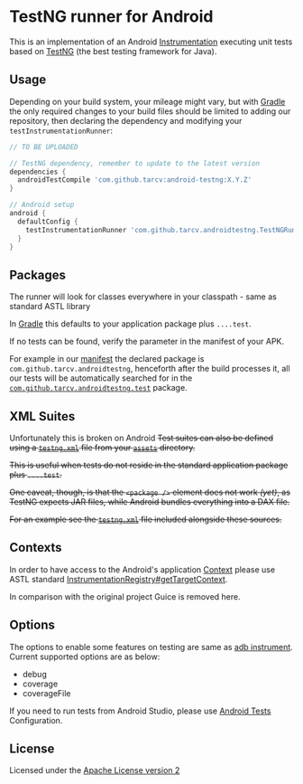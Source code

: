 TestNG runner for Android
=========================

This is an implementation of an Android
[Instrumentation](http://developer.android.com/reference/android/app/Instrumentation.html)
executing unit tests based on [TestNG](http://testng.org/) (the best testing framework for Java).

Usage
-----

Depending on your build system, your mileage might vary, but with
[Gradle](https://gradle.org/) the only required changes to your build files
should be limited to adding our repository,
then declaring the dependency and modifying your `testInstrumentationRunner`:

```groovy
// TO BE UPLOADED

// TestNG dependency, remember to update to the latest version
dependencies {
  androidTestCompile 'com.github.tarcv:android-testng:X.Y.Z'
}

// Android setup
android {
  defaultConfig {
    testInstrumentationRunner 'com.github.tarcv.androidtestng.TestNGRunner'
  }
}
```


Packages
--------

The runner will look for classes everywhere in your classpath - same as standard ASTL library

In [Gradle](https://gradle.org/) this defaults to your application package
plus `....test`.

If no tests can be found, verify the parameter in the manifest of your APK.

For example in our [manifest](src/main/AndroidManifest.xml) the declared
package is `com.github.tarcv.androidtestng`, henceforth after the build processes
it, all our tests will be automatically searched for in the
[`com.github.tarcv.androidtestng.test`](https://github.com/LemonadeLabInc/android-testng/tree/master/src/androidTest/java/de/lemona/android/testng/test)
package.


XML Suites
----------

Unfortunately this is broken on Android
~~Test suites can also be defined using a [`testng.xml`](http://testng.org/doc/documentation-main.html#testng-xml)
file from your [`assets`](src/androidTest/assets) directory.~~

~~This is useful when tests do not reside in the standard application package
plus `....test`.~~

~~One caveat, though, is that the `<package />` element does not work _(yet)_,
as TestNG expects JAR files, while Android bundles everything into a DAX file.~~

~~For an example see the [`testng.xml`](src/androidTest/assets/testng.xml) file
included alongside these sources.~~


Contexts
--------

In order to have access to the Android's application
[Context](http://developer.android.com/reference/android/content/Context.html)
please use ASTL standard [InstrumentationRegistry#getTargetContext](https://developer.android.com/reference/android/support/test/InstrumentationRegistry.html#getTargetContext()).

In comparison with the original project Guice is removed here.


Options
--------

The options to enable some features on testing are same as [adb instrument](https://developer.android.com/studio/test/command-line.html). Current supported options are as below:
- debug
- coverage
- coverageFile

If you need to run tests from Android Studio, please use [Android Tests](https://www.jetbrains.com/help/idea/2016.1/run-debug-configuration-android-test.html) Configuration.

License
-------

Licensed under the [Apache License version 2](LICENSE.md)
